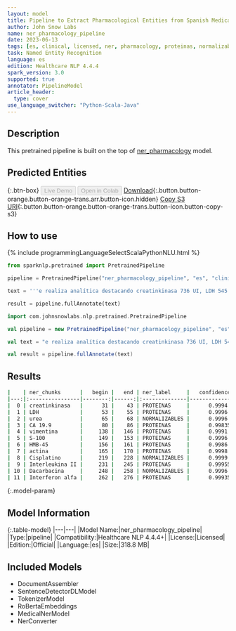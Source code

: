 ```yaml
---
layout: model
title: Pipeline to Extract Pharmacological Entities from Spanish Medical Texts
author: John Snow Labs
name: ner_pharmacology_pipeline
date: 2023-06-13
tags: [es, clinical, licensed, ner, pharmacology, proteinas, normalizables]
task: Named Entity Recognition
language: es
edition: Healthcare NLP 4.4.4
spark_version: 3.0
supported: true
annotator: PipelineModel
article_header:
  type: cover
use_language_switcher: "Python-Scala-Java"
---
```


## Description

This pretrained pipeline is built on the top of [ner_pharmacology](https://nlp.johnsnowlabs.com/2022/08/13/ner_pharmacology_es_3_0.html) model.

## Predicted Entities



{:.btn-box}
<button class="button button-orange" disabled>Live Demo</button>
<button class="button button-orange" disabled>Open in Colab</button>
[Download](https://s3.amazonaws.com/auxdata.johnsnowlabs.com/clinical/models/ner_pharmacology_pipeline_es_4.4.4_3.0_1686656731254.zip){:.button.button-orange.button-orange-trans.arr.button-icon.hidden}
[Copy S3 URI](s3://auxdata.johnsnowlabs.com/clinical/models/ner_pharmacology_pipeline_es_4.4.4_3.0_1686656731254.zip){:.button.button-orange.button-orange-trans.button-icon.button-copy-s3}

## How to use

<div class="tabs-box" markdown="1">
{% include programmingLanguageSelectScalaPythonNLU.html %}

```python
from sparknlp.pretrained import PretrainedPipeline

pipeline = PretrainedPipeline("ner_pharmacology_pipeline", "es", "clinical/models")

text = '''e realiza analítica destacando creatinkinasa 736 UI, LDH 545 UI, urea 63 mg/dl, CA 19.9 64,1 U/ml. Inmunofenotípicamente el tumor expresó vimentina, S-100, HMB-45 y actina. Se instauró el tratamiento con quimioterapia (Cisplatino, Interleukina II, Dacarbacina e Interferon alfa).'''

result = pipeline.fullAnnotate(text)
```
```scala
import com.johnsnowlabs.nlp.pretrained.PretrainedPipeline

val pipeline = new PretrainedPipeline("ner_pharmacology_pipeline", "es", "clinical/models")

val text = "e realiza analítica destacando creatinkinasa 736 UI, LDH 545 UI, urea 63 mg/dl, CA 19.9 64,1 U/ml. Inmunofenotípicamente el tumor expresó vimentina, S-100, HMB-45 y actina. Se instauró el tratamiento con quimioterapia (Cisplatino, Interleukina II, Dacarbacina e Interferon alfa)."

val result = pipeline.fullAnnotate(text)
```
</div>


## Results

```bash
|    | ner_chunks      |   begin |   end | ner_label     |   confidence |
|---:|:----------------|--------:|------:|:--------------|-------------:|
|  0 | creatinkinasa   |      31 |    43 | PROTEINAS     |      0.9994  |
|  1 | LDH             |      53 |    55 | PROTEINAS     |      0.9996  |
|  2 | urea            |      65 |    68 | NORMALIZABLES |      0.9996  |
|  3 | CA 19.9         |      80 |    86 | PROTEINAS     |      0.99835 |
|  4 | vimentina       |     138 |   146 | PROTEINAS     |      0.9991  |
|  5 | S-100           |     149 |   153 | PROTEINAS     |      0.9996  |
|  6 | HMB-45          |     156 |   161 | PROTEINAS     |      0.9986  |
|  7 | actina          |     165 |   170 | PROTEINAS     |      0.9998  |
|  8 | Cisplatino      |     219 |   228 | NORMALIZABLES |      0.9999  |
|  9 | Interleukina II |     231 |   245 | PROTEINAS     |      0.99955 |
| 10 | Dacarbacina     |     248 |   258 | NORMALIZABLES |      0.9996  |
| 11 | Interferon alfa |     262 |   276 | PROTEINAS     |      0.99935 |
```

{:.model-param}
## Model Information

{:.table-model}
|---|---|
|Model Name:|ner_pharmacology_pipeline|
|Type:|pipeline|
|Compatibility:|Healthcare NLP 4.4.4+|
|License:|Licensed|
|Edition:|Official|
|Language:|es|
|Size:|318.8 MB|

## Included Models

- DocumentAssembler
- SentenceDetectorDLModel
- TokenizerModel
- RoBertaEmbeddings
- MedicalNerModel
- NerConverter